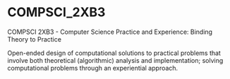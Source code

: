 # COMPSCI_2XB3
COMPSCI 2XB3 - Computer Science Practice and Experience: Binding Theory to Practice

Open-ended design of computational solutions to practical problems that involve both theoretical (algorithmic) analysis and implementation; solving computational problems through an experiential approach.
